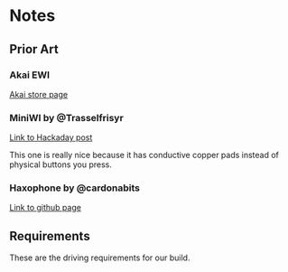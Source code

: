# Notes

## Prior Art

### Akai EWI

[Akai store page](https://www.akaipro.com/products/ewi-series)



### MiniWI by @Trasselfrisyr

[Link to Hackaday post](https://hackaday.io/project/11843-miniwi-woodwind-midi-controller)

This one is really nice because it has conductive copper pads instead of physical buttons you press.


### Haxophone by @cardonabits

[Link to github page](https://github.com/cardonabits/haxo-hw)



## Requirements

These are the driving requirements for our build.

